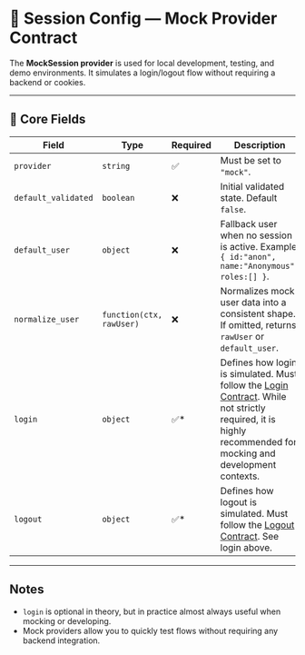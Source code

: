 # 📄 Session Config — Mock Provider Contract

The **MockSession provider** is used for local development, testing, and demo environments.
It simulates a login/logout flow without requiring a backend or cookies.

---

## 🔑 Core Fields

| Field               | Type                     | Required | Description                                                                                                                                                                        |
| ------------------- | ------------------------ | -------- | ---------------------------------------------------------------------------------------------------------------------------------------------------------------------------------- |
| `provider`          | `string`                 | ✅        | Must be set to `"mock"`.                                                                                                                                                           |
| `default_validated` | `boolean`                | ❌        | Initial validated state. Default `false`.                                                                                                                                          |
| `default_user`      | `object`                 | ❌        | Fallback user when no session is active. Example: `{ id:"anon", name:"Anonymous", roles:[] }`.                                                                                     |
| `normalize_user`    | `function(ctx, rawUser)` | ❌        | Normalizes mock user data into a consistent shape. If omitted, returns `rawUser` or `default_user`.                                                                                |
| `login`             | `object`                 | ✅\*      | Defines how login is simulated. Must follow the [Login Contract](../session/LOGIN.md). While not strictly required, it is highly recommended for mocking and development contexts. |
| `logout`            | `object`                 | ✅\*        | Defines how logout is simulated. Must follow the [Logout Contract](../session/LOGOUT.md). See login above.                                                                                         |

---

## Notes

* `login` is optional in theory, but in practice almost always useful when mocking or developing.
* Mock providers allow you to quickly test flows without requiring any backend integration.
